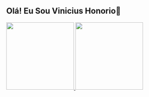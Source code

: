 ## Olá! Eu Sou Vinicius Honorio👋

<div>
  <a href="https://github.com/Honorioo">
  <img height="180em" src="https://github-readme-stats.vercel.app/api?username=Honorioo&show_icons=true&theme=dark&include_all_commits=true&count_private=true"/>
  <img height="180em" src="https://github-readme-stats.vercel.app/api/top-langs/?username=Honorioo&layout=compact&langs_count=16&theme=dark"/>
</div>
